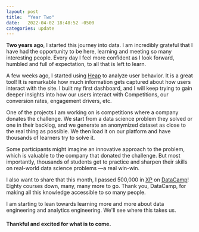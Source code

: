 ```yaml
---
layout: post
title:  "Year Two"
date:   2022-04-02 18:48:52 -0500
categories: update
---
```


**Two years ago**, I started this journey into data. I am incredibly grateful that I have had the opportunity to be here, learning and meeting so many interesting people. Every day I feel more confident as I look forward, humbled and full of expectation, to all that is left to learn.

A few weeks ago, I started using [Heap][Heap] to analyze user behavior. It is a great tool! It is remarkable how much information gets captured about how users interact with the site. I built my first dashboard, and I will keep trying to gain deeper insights into how our users interact with Competitions, our conversion rates, engagement drivers, etc. 

One of the projects I am working on is competitions where a company donates the challenge. We start from a data science problem they solved or one in their backlog, and we generate an anonymized dataset as close to the real thing as possible. We then load it on our platform and have thousands of learners try to solve it. 

Some participants might imagine an innovative approach to the problem, which is valuable to the company that donated the challenge. But most importantly, thousands of students get to practice and sharpen their skills on real-world data science problems —a real win-win. 

I also want to share that this month, I passed 500,000 in [XP] on [DataCamp][DC]! Eighty courses down, many, many more to go. Thank you, DataCamp, for making all this knowledge accessible to so many people. 

I am starting to lean towards learning more and more about data engineering and analytics engineering. We'll see where this takes us.

#### Thankful and excited for what is to come.

[Heap]: https://heap.io
[XP]: https://support.datacamp.com/hc/en-us/articles/360002538614-What-is-XP-and-why-do-I-need-it-
[DC]: https://www.datacamp.com